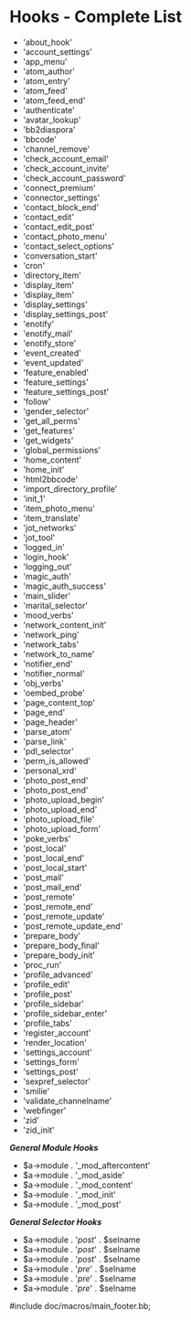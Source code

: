Hooks - Complete List
=====================


* 'about_hook'
* 'account_settings'
* 'app_menu'
* 'atom_author'
* 'atom_entry'
* 'atom_feed'
* 'atom_feed_end'
* 'authenticate'
* 'avatar_lookup'
* 'bb2diaspora'
* 'bbcode'
* 'channel_remove'
* 'check_account_email'
* 'check_account_invite'
* 'check_account_password'
* 'connect_premium'
* 'connector_settings'
* 'contact_block_end'
* 'contact_edit'
* 'contact_edit_post'
* 'contact_photo_menu'
* 'contact_select_options'
* 'conversation_start'
* 'cron'
* 'directory_item'
* 'display_item'
* 'display_item'
* 'display_settings'
* 'display_settings_post'
* 'enotify'
* 'enotify_mail'
* 'enotify_store'
* 'event_created'
* 'event_updated'
* 'feature_enabled'
* 'feature_settings'
* 'feature_settings_post'
* 'follow'
* 'gender_selector'
* 'get_all_perms'
* 'get_features'
* 'get_widgets'
* 'global_permissions'
* 'home_content'
* 'home_init'
* 'html2bbcode'
* 'import_directory_profile'
* 'init_1'
* 'item_photo_menu'
* 'item_translate'
* 'jot_networks'
* 'jot_tool'
* 'logged_in'
* 'login_hook'
* 'logging_out'
* 'magic_auth'
* 'magic_auth_success'
* 'main_slider'
* 'marital_selector'
* 'mood_verbs'
* 'network_content_init'
* 'network_ping'
* 'network_tabs'
* 'network_to_name'
* 'notifier_end'
* 'notifier_normal'
* 'obj_verbs'
* 'oembed_probe'
* 'page_content_top'
* 'page_end'
* 'page_header'
* 'parse_atom'
* 'parse_link'
* 'pdl_selector'
* 'perm_is_allowed'
* 'personal_xrd'
* 'photo_post_end'
* 'photo_post_end'
* 'photo_upload_begin'
* 'photo_upload_end'
* 'photo_upload_file'
* 'photo_upload_form'
* 'poke_verbs'
* 'post_local'
* 'post_local_end'
* 'post_local_start'
* 'post_mail'
* 'post_mail_end'
* 'post_remote'
* 'post_remote_end'
* 'post_remote_update'
* 'post_remote_update_end'
* 'prepare_body'
* 'prepare_body_final'
* 'prepare_body_init'
* 'proc_run'
* 'profile_advanced'
* 'profile_edit'
* 'profile_post'
* 'profile_sidebar'
* 'profile_sidebar_enter'
* 'profile_tabs'
* 'register_account'
* 'render_location'
* 'settings_account'
* 'settings_form'
* 'settings_post'
* 'sexpref_selector'
* 'smilie'
* 'validate_channelname'
* 'webfinger'
* 'zid'
* 'zid_init'

***General Module Hooks***

* $a->module . '_mod_aftercontent'
* $a->module . '_mod_aside'
* $a->module . '_mod_content'
* $a->module . '_mod_init'
* $a->module . '_mod_post'

***General Selector Hooks***

* $a->module . '_post_' . $selname
* $a->module . '_post_' . $selname
* $a->module . '_post_' . $selname
* $a->module . '_pre_' . $selname
* $a->module . '_pre_' . $selname
* $a->module . '_pre_' . $selname

#include doc/macros/main_footer.bb;
